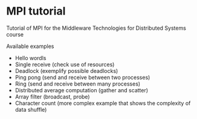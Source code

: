 # MPI tutorial

Tutorial of MPI for the Middleware Technologies for Distributed Systems course

Available examples

- Hello wordls
- Single receive (check use of resources)
- Deadlock (exemplify possible deadlocks)
- Ping pong (send and receive between two processes)
- Ring (send and receive between many processes)
- Distributed average computation (gather and scatter)
- Array filter (broadcast, probe)
- Character count (more complex example that shows the complexity of data shuffle)
